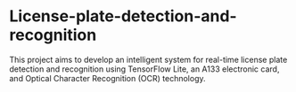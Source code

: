 # License-plate-detection-and-recognition
This project aims to develop an intelligent system for real-time license plate detection and recognition using TensorFlow Lite, an A133 electronic card, and Optical Character Recognition (OCR) technology.
